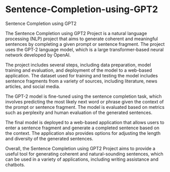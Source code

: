 # Sentence-Completion-using-GPT2
Sentence Completion using GPT2


The Sentence Completion using GPT2 Project is a natural language processing (NLP) project that aims to generate coherent and meaningful sentences by completing a given prompt or sentence fragment. The project uses the GPT-2 language model, which is a large transformer-based neural network developed by OpenAI.

The project includes several steps, including data preparation, model training and evaluation, and deployment of the model to a web-based application. The dataset used for training and testing the model includes sentence fragments from a variety of sources, including literature, news articles, and social media.

The GPT-2 model is fine-tuned using the sentence completion task, which involves predicting the most likely next word or phrase given the context of the prompt or sentence fragment. The model is evaluated based on metrics such as perplexity and human evaluation of the generated sentences.

The final model is deployed to a web-based application that allows users to enter a sentence fragment and generate a completed sentence based on the context. The application also provides options for adjusting the length and diversity of the generated sentences.

Overall, the Sentence Completion using GPT2 Project aims to provide a useful tool for generating coherent and natural-sounding sentences, which can be used in a variety of applications, including writing assistance and chatbots.
